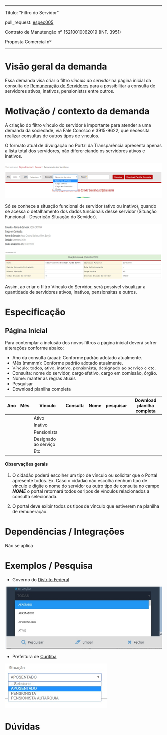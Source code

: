 ----
Título: "Filtro do Servidor"

pull_request: [espec005](https://github.com/transparencia-mg/especificacoes-portal-transparencia/pull/7)

Contrato de Manutenção nº 15210010062019 (INF. 3951)

Proposta Comercial nº 

----

# Visão geral da demanda

Essa demanda visa criar o filtro *vínculo do servidor* na página inicial da consulta de [Remuneração de Servidores](http://www.transparencia.mg.gov.br/estado-pessoal/remuneracao-dos-servidores) para a possibilitar a consulta de servidores ativos, inativos, pensionistas entre outros.


# Motivação / contexto da demanda
A criação do filtro vínculo do servidor é importante para atender a uma demanda da sociedade, via Fale Conosco e 3915-9622, que necessita realizar consultas de outros tipos de vinculos.

O formato atual de divulgação no Portal da Transparência apresenta apenas a lista total dos servidores, não diferenciando os servidores ativos e inativos.

![](static/filtro.png)

Só se conhece a situação funcional de servidor (ativo ou inativo), quando se acessa o detalhamento dos dados funcionais desse servidor (Situação Funcional - Descrição Situação do Servidor).

![](static/detalhamento_servidor.jpg)

Assim, ao criar o filtro Vínculo do Servidor, será possível visualizar a quantidade de servidores ativos, inativos, pensionsitas e outros.

# Especificação

## Página Inicial

Para contemplar a inclusão dos novos filtros a página inicial deverá sofrer alterações conforme abaixo:

* Ano da consulta (aaaa): Conforme padrão adotado atualmente.
* Mês (mmmm): Conforme padrão adotado atualmente.
* Vínculo: todos, ativo, inativo, pensionista, designado ao serviço e etc.
* Consulta: nome do servidor, cargo efetivo, cargo em comissão, órgão.
* Nome: manter as regras atuais
* Pesquisar
* Download planilha completa



|Ano| Mês| Vínculo|Consulta|Nome|pesquisar| Download planilha completa|
----|----|----|---|----|----|-----|
|||Ativo|
|||Inativo
|||Pensionista
|||Designado ao serviço
|||Etc


#### __Observações gerais__


1. O cidadão poderá escolher um tipo de vínculo ou solicitar que o Portal apresente todos.
Ex. Caso o cidadão não escolha nenhum tipo de vínculo e digite o nome do servidor ou outro tipo de consulta no campo ___NOME___ o portal retornará todos os tipos de vínculos relacionados a consulta selecionada.

2. O portal deve exibir todos os tipos de vínculo que estiverem na planilha de remuneração.

# Dependências / Integrações

Não se aplica

# Exemplos / Pesquisa

* Governo do [Distrito Federal](http://www.transparencia.df.gov.br/#/servidores/remuneracao)

![](static/distritofederal.jpg)

* Prefeitura de [Curitiba](https://www.transparencia.curitiba.pr.gov.br/meta4/servidores.aspx)

![](static/curitiba.jpg)

# Dúvidas
